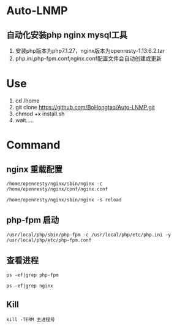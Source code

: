 # Auto-LNMP

## 自动化安装php nginx mysql工具
1. 安装php版本为php7.1.27，nginx版本为openresty-1.13.6.2.tar
2. php.ini,php-fpm.conf,nginx.conf配置文件会自动创建或更新


# Use
1. cd /home 
2. git clone https://github.com/BoHongtao/Auto-LNMP.git
3. chmod +x install.sh
4. wait.....


# Command
## nginx 重载配置
`/home/openresty/nginx/sbin/nginx -c /home/openresty/nginx/conf/nginx.conf`

`/home/openresty/nginx/sbin/nginx -s reload`

## php-fpm 启动
`/usr/local/php/sbin/php-fpm -c /usr/local/php/etc/php.ini -y /usr/local/php/etc/php-fpm.conf`

## 查看进程
`ps -ef|grep php-fpm`

`ps -ef|grep nginx`

## Kill
`kill -TERM 主进程号`

